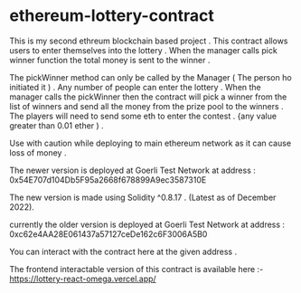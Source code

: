 # ethereum-lottery-contract
This is my second ethreum blockchain based project . This contract allows users to enter themselves into the lottery . When the manager calls pick winner function the total money is sent to the winner . 


The pickWinner method can only be called by the Manager ( The person ho initiated it ) . 
Any number of people can enter the lottery .
When the manager calls the pickWinner then the contract will pick a winner from the list of winners and send all the money from the prize pool to the winners .
The players will need to send some eth to enter the contest . {any value greater than 0.01 ether ) . 

Use with caution while deploying to main ethereum network as it can cause loss of money . 

The newer version is deployed at Goerli Test Network at address : 0x54E707d104Db5F95a2668f678899A9ec3587310E

The new version is made using Solidity ^0.8.17 . (Latest as of December 2022).



currently the older version is deployed at Goerli Test Network at address : 0xc62e4AA28E061437a57127ceDe162c6F3006A5B0 

You can interact with the contract here at the given address . 

The frontend interactable version of this contract is available here :- https://lottery-react-omega.vercel.app/
